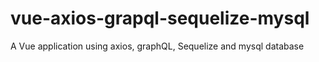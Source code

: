 # vue-axios-grapql-sequelize-mysql
A Vue application using axios, graphQL, Sequelize and mysql database
